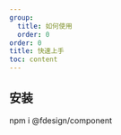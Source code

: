 ```yaml
---
group:
  title: 如何使用
  order: 0
order: 0
title: 快速上手
toc: content
---
```



## 安装


npm i @fdesign/component
